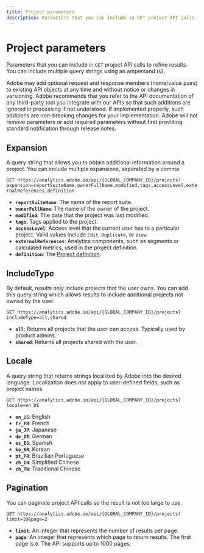 ```yaml
---
title: Project parameters
description: Parameters that you can include in GET project API calls.
---
```


# Project parameters

Parameters that you can include in `GET` project API calls to refine results. You can include multiple query strings using an ampersand (`&`).

<InlineAlert variant="info" slots="text" />

Adobe may add optional request and response members (name/value pairs) to existing API objects at any time and without notice or changes in versioning. Adobe recommends that you refer to the API documentation of any third-party tool you integrate with our APIs so that such additions are ignored in processing if not understood. If implemented properly, such additions are non-breaking changes for your implementation. Adobe will not remove parameters or add required parameters without first providing standard notification through release notes.

## Expansion

A query string that allows you to obtain additional information around a project. You can include multiple expansions, separated by a comma.

`GET https://analytics.adobe.io/api/{GLOBAL_COMPANY_ID}/projects?expansion=reportSuiteName,ownerFullName,modified,tags,accessLevel,externalReferences,definition`

* **`reportSuiteName`**: The name of the report suite.
* **`ownerFullName`**: The name of the owner of the project.
* **`modified`**: The date that the project was last modified.
* **`tags`**: Tags applied to the project.
* **`accessLevel`**: Access level that the current user has to a particular project. Valid values include `Edit`, `Duplicate`, or `View`.
* **`externalReferences`**: Analytics components, such as segments or calculated metrics, used in the project definition.
* **`definition`**: The [Project definition](definition.md).

## IncludeType

By default, results only include projects that the user owns. You can add this query string which allows results to include additional projects not owned by the user.

`GET https://analytics.adobe.io/api/{GLOBAL_COMPANY_ID}/projects?includeType=all,shared`

* **`all`**: Returns all projects that the user can access. Typically used by product admins.
* **`shared`**: Returns all projects shared with the user.

## Locale

A query string that returns strings localized by Adobe into the desired language. Localization does not apply to user-defined fields, such as project names.

`GET https://analytics.adobe.io/api/{GLOBAL_COMPANY_ID}/projects?locale=en_US`

* **`en_US`**: English
* **`fr_FR`**: French
* **`ja_JP`**: Japanese
* **`de_DE`**: German
* **`es_ES`**: Spanish
* **`ko_KR`**: Korean
* **`pt_PR`**: Brazilian Portuguese
* **`zh_CN`**: Simplified Chinese
* **`zh_TW`**: Traditional Chinese

## Pagination

You can paginate project API calls so the result is not too large to use.

`GET https://analytics.adobe.io/api/{GLOBAL_COMPANY_ID}/projects?limit=10&page=2`

* **`limit`**: An integer that represents the number of results per page.
* **`page`**: An integer that represents which page to return results. The first page is `0`. The API supports up to 1000 pages.
